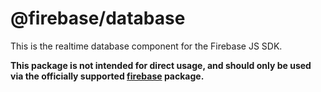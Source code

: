 # @firebase/database

This is the realtime database component for the Firebase JS SDK. 

**This package is not intended for direct usage, and should only be used via the officially supported [firebase](https://www.npmjs.com/package/firebase) package.**

